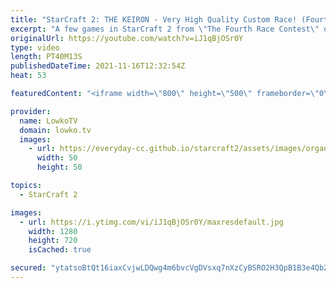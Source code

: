 ```yaml
---
title: "StarCraft 2: THE KEIRON - Very High Quality Custom Race! (Fourth Race Contest)"
excerpt: "A few games in StarCraft 2 from \"The Fourth Race Contest\" organised by Alex007. In this video I feature the Keiron, easily the highest quality custom made faction for StarCraft 2 that I've seen so far.  Alex's YouTube channel: https://www.youtube.com/c/Alex007SC2  Support my work on Patreon: http://www.patreon.com/lowkotv"
originalUrl: https://youtube.com/watch?v=iJ1qBjOSr0Y
type: video
length: PT40M13S
publishedDateTime: 2021-11-16T12:32:54Z
heat: 53

featuredContent: "<iframe width=\"800\" height=\"500\" frameborder=\"0\" src=\"https://www.youtube.com/embed/iJ1qBjOSr0Y\" allow=\"accelerometer; autoplay; encrypted-media; gyroscope; picture-in-picture\" allowfullscreen></iframe>"

provider:
  name: LowkoTV
  domain: lowko.tv
  images:
    - url: https://everyday-cc.github.io/starcraft2/assets/images/organizations/lowko.tv-50x50.jpg
      width: 50
      height: 50

topics:
  - StarCraft 2

images:
  - url: https://i.ytimg.com/vi/iJ1qBjOSr0Y/maxresdefault.jpg
    width: 1280
    height: 720
    isCached: true

secured: "ytatsoBtQt16iaxCvjwLDQwg4m6bvcVgDVsxq7nXzCyBSRO2H3QpB1B3e4QbZZkcl+zCM4p7SLvRbofw5DjRqdG2cpLKaGdpkPlp69JfHOuPWqp+Qshxphmwc3mT5vXLU2k17wQTuhBhMC8QAJ4SF3LryTV0O+Bnyu4ZC+Gu/TeCxzPVMmt0ktM7PT8mfr5xLvukij2j1NYfXHFfkiaFyc4uW5R7JfnTvcroKRm+Va1PhIxU+k6DWyn21AZRmMzpDlK1gZb9V7V9CyJZRFeQlPUzjafZ8o3V9iN+yT0r4pPBM+O4zb1b9YFngITUnQvaAva3mLmCbAY/QItBs5vkSGCumZ02NYIkOiRj7W+yks42DmvaEmEd2+fkJI98bU/vIzKfOYXqqcIXlB9yZYASD/ArxtPi26qP4hA1yZaJAmAMBPaQ6woWKqDpBvGhABJu;b0jbFVv3Fx/3Dm/94cGN6Q=="
---
```


